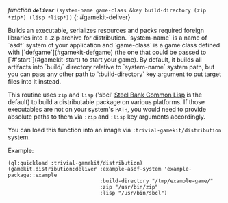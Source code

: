 *function* ***`deliver`*** `(system-name game-class &key build-directory (zip *zip*) (lisp *lisp*))`
{: #gamekit-deliver}
<div class="bodge-docstring" markdown="block">
Builds an executable, serializes resources and packs required foreign
libraries into a .zip archive for distribution. `system-name` is a name of
`asdf` system of your application and `game-class` is a game class defined with
[`defgame`](#gamekit-defgame) (the one that could be passed to
[`#'start`](#gamekit-start) to start your game). By default, it builds all
artifacts into `build/` directory relative to `system-name` system path, but you
can pass any other path to `:build-directory` key argument to put target files
into it instead.

This routine uses `zip` and `lisp` ('sbcl' [Steel Bank Common
Lisp](http://sbcl.org) is the default) to build a distributable package on
various platforms. If those executables are not on your system's `PATH`, you
would need to provide absolute paths to them via `:zip` and `:lisp` key
arguments accordingly.

You can load this function into an image via `:trivial-gamekit/distribution` system.

Example:
```common-lisp
(ql:quickload :trivial-gamekit/distribution)
(gamekit.distribution:deliver :example-asdf-system 'example-package::example
                              :build-directory "/tmp/example-game/"
                              :zip "/usr/bin/zip"
                              :lisp "/usr/bin/sbcl")
```
</div>


